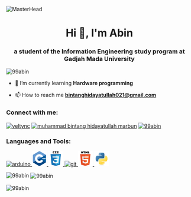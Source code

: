 ![MasterHead](https://i.imgur.com/9B1F1ue.jpeg)
<h1 align="center">Hi 👋, I'm Abin</h1>
<h3 align="center">a student of the Information Engineering study program at Gadjah Mada University</h3>

<p align="left"> <img src="https://komarev.com/ghpvc/?username=99abin&label=Profile%20views&color=0e75b6&style=flat" alt="99abin" /> </p>

- 🌱 I’m currently learning **Hardware programming**

- 📫 How to reach me **bintanghidayatullah021@gmail.com**

<h3 align="left">Connect with me:</h3>
<p align="left">
<a href="https://twitter.com/veltync" target="blank"><img align="center" src="https://raw.githubusercontent.com/rahuldkjain/github-profile-readme-generator/master/src/images/icons/Social/twitter.svg" alt="veltync" height="30" width="40" /></a>
<a href="https://linkedin.com/in/muhammad bintang hidayatullah marbun" target="blank"><img align="center" src="https://raw.githubusercontent.com/rahuldkjain/github-profile-readme-generator/master/src/images/icons/Social/linked-in-alt.svg" alt="muhammad bintang hidayatullah marbun" height="30" width="40" /></a>
<a href="https://instagram.com/99abin" target="blank"><img align="center" src="https://raw.githubusercontent.com/rahuldkjain/github-profile-readme-generator/master/src/images/icons/Social/instagram.svg" alt="99abin" height="30" width="40" /></a>
</p>

<h3 align="left">Languages and Tools:</h3>
<p align="left"> <a href="https://www.arduino.cc/" target="_blank" rel="noreferrer"> <img src="https://cdn.worldvectorlogo.com/logos/arduino-1.svg" alt="arduino" width="40" height="40"/> </a> <a href="https://www.w3schools.com/cpp/" target="_blank" rel="noreferrer"> <img src="https://raw.githubusercontent.com/devicons/devicon/master/icons/cplusplus/cplusplus-original.svg" alt="cplusplus" width="40" height="40"/> </a> <a href="https://www.w3schools.com/css/" target="_blank" rel="noreferrer"> <img src="https://raw.githubusercontent.com/devicons/devicon/master/icons/css3/css3-original-wordmark.svg" alt="css3" width="40" height="40"/> </a> <a href="https://git-scm.com/" target="_blank" rel="noreferrer"> <img src="https://www.vectorlogo.zone/logos/git-scm/git-scm-icon.svg" alt="git" width="40" height="40"/> </a> <a href="https://www.w3.org/html/" target="_blank" rel="noreferrer"> <img src="https://raw.githubusercontent.com/devicons/devicon/master/icons/html5/html5-original-wordmark.svg" alt="html5" width="40" height="40"/> </a> <a href="https://www.python.org" target="_blank" rel="noreferrer"> <img src="https://raw.githubusercontent.com/devicons/devicon/master/icons/python/python-original.svg" alt="python" width="40" height="40"/> </a> </p>

<p><img align="left" src="https://github-readme-stats.vercel.app/api/top-langs?username=99abin&show_icons=true&locale=en&layout=compact" alt="99abin" /></p>

<p>&nbsp;<img align="center" src="https://github-readme-stats.vercel.app/api?username=99abin&show_icons=true&locale=en" alt="99abin" /></p>

<p><img align="center" src="https://github-readme-streak-stats.herokuapp.com/?user=99abin&" alt="99abin" /></p>



